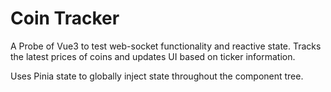 # Coin Tracker

A Probe of Vue3 to test web-socket functionality and reactive state. 
Tracks the latest prices of coins and updates UI based on ticker information.

Uses Pinia state to globally inject state throughout the component tree.
